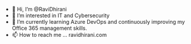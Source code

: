 - 👋 Hi, I’m @RaviDhirani
- 👀 I’m interested in IT and Cybersecurity
- 🌱 I’m currently learning Azure DevOps and continuously improving my Office 365 management skills.
- 📫 How to reach me ... ravidhirani.com

<!---
RaviDhirani/RaviDhirani is a ✨ special ✨ repository because its `README.md` (this file) appears on your GitHub profile.
You can click the Preview link to take a look at your changes.
--->
